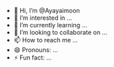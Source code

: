 - 👋 Hi, I’m @Ayayaimoon
- 👀 I’m interested in ...
- 🌱 I’m currently learning ...
- 💞️ I’m looking to collaborate on ...
- 📫 How to reach me ...
- 😄 Pronouns: ...
- ⚡ Fun fact: ...

<!---
Ayayaimoon/Ayayaimoon is a ✨ special ✨ repository because its `README.md` (this file) appears on your GitHub profile.
You can click the Preview link to take a look at your changes.
--->
